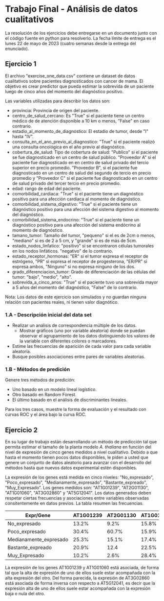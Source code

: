 # Trabajo Final - Análisis de datos cualitativos

La resolución de los ejercicios debe entregarse en un documento junto con el
código fuente en python para resolverlo. La fecha límite de entrega es el lunes
22 de mayo de 2023 (cuatro semanas desde la entrega del enunciado).

## Ejercicio 1

El archivo "exercise_one_data.csv" contiene un dataset de datos cualitativos
sobre pacientes diagnosticados con cancer de mama. El objetivo es crear
predictor que pueda estimar la sobrevida de un paciente luego de cinco años del
momento del diagnóstico positivo.

Las variables utilizadas para describir los datos son:

- provincia: Provincia de origen del paciente.
- centro_de_salud_cercano: Es "True" si el paciente tiene un centro médico de
  de atención disponible a 10 km o menos, "False" en caso contrario.
- estadio_al_momento_de_diagnostico: El estadio de tumor, desde "I" hasta "IV".
- consulta_en_el_ano_previo_al_diagnostico: "True" si el paciente realizó una
  consulta oncológica en el año previo al diagnóstico.
- cobertura_de_salud: Tipo de cobertura de salud: "Publico" si el paciente se
  fue diagnosticado en un centro de salud público. "Proveedor A" si el paciente
  fue diagnosticado en en centro de salud privado del tercio superior en precio
  promedio. "Proveedor B", si el paciente fue diagnosticado en un centro de
  salud del segundo de tercio en precio promedio y "Proveedor C" si el paciente
  fue diagnosticado en un centro de salud privado del tercer tercio en precio
  promedio.
- edad: rango de edad del paciente.
- comorbilidad_cardiaca: "True" si el paciente tiene un diagnóstico positivo
  para una afección cardíaca al momento de diagnóstico.
- comorbilidad_sistema_digestivo: "True" si el paciente tiene un diagnóstico
  positivo para una afección del sistema digestivo al momento del diagnóstico.
- comorbilidad_sistema_endocrino: "True" si el paciente tiene un diagnóstico
  positivo para una afección del sistema endócrino al momento de diagnóstico.
- tamano_tumor: Tamaño del tumor, "pequeno" si el es de 2cm o menos, "mediano"
  si es de 2 a 5 cm, y "grande" si es de más de 5cm.
- estado_nodos_linfatico: "positivo" si se encontraron células tumorales en los
  nodos linfáticos. "negativo" de lo contrario.
- estado_receptor_hormonas: "ER" si el tumor expresa el receptor de estrógeno,
  "PR" si expresa el receptor de progesterona, "ER/PR" si expresa ambos,
  "Ninguno" si no expresa ninguno de los dos.
- grado_diferenciacion_tumor: Grado de diferenciación de las células del tumor:
  "bajo", "medio", "alto".
- sobrevida_a_cinco_anos: "True" si el paciente tuvo una sobrevida mayor a 5
  años del momento del diagnóstico, "False" de lo contrario.

Nota: Los datos de este ejercicio son simulados y no guardan ninguna relación
con pacientes reales, ni tienen valor diagnótico.

### 1.A - Descripción inicial del data set

- Realizar un análisis de correspondencia múltiple de los datos.
  - Mostrar gráficos (uno por variable aleatoria) donde se puedan observar el
    agrupamiento de los datos distinguiendo los valores de la variable con
    diferentes colores o marcadores.
- Estime las frecuencias de aparición de cada valor para cada variable
  aleatoria.
- Busque posibles asociaciones entre pares de variables aleatorias.

### 1.B - Métodos de predición

Genere tres métodos de predición:

- Uno basado en un modelo lineal logístico.
- Otro basado en Random Forest.
- El último basado en el análisis de discriminantes lineales.

Para los tres casos, muestre la forma de evaluación y el resultado con curvas
ROC y el área bajo la curva ROC.

## Ejercicio 2

En su lugar de trabajo están desarrollando un método de predicción tal que
permita estimar el tamaño de la planta modelo *A. thaliana* en función del
nivel de expresión de cinco genes medidos a nivel cualitativo. Debido a que
hasta el momento tienen pocos datos disponibles, le piden a usted que genere un
conjunto de datos aleatorio para avanzar con el desarrollo del métodos hasta que
nuevos datos experimental estén disponibles.

La expresión de los genes está medida en cinco niveles: "No_expresado",
"Poco_expresado", "Medianamente_expresado", "Bastante_expreado",
"Muy_Expresado". Los genes medidos son: "AT1G01239", "AT2G01130", "AT1G01060",
"AT3G02860" y "AT5G12041". Los datos generados deben respetar ciertas
frecuencias y asociaciones entre variables observadas consitentemente en datos
previos. La tabla resumen las frecuencias.

| Expr/Gene              |AT1G01239|AT2G01130|AT1G01060|AT3G02860|AT5G12041|
| ----                   | ----    | ----    | ----    | ----    | ----    |
| No_expresado           | 13.2%   |  9.2%   | 15.8%   | 11.2%   | 30.9%   |
| Poco_expresado         | 30.4%   | 60.7%   | 15.9%   | 20.3%   | 25.2%   |
| Medianamente_expresado | 25.3%   | 15.1%   | 17.4%   | 30.4%   | 24.0%   |
| Bastante_expreado      | 20.9%   | 12.4    | 22.5%   | 19.0%   | 19.3%   |
| Muy_Expresado          | 10.2%   |  2.6%   | 28.4%   | 19.1%   |  0.6%   |

La expresión de los genes AT1G01239 y AT1G01060 está asociada, de forma tal que
la alta de expresión de uno de ellos suele estar acompañada con la alta
expresión del otro. Del forma parecida, la expresión de AT3G02860 está asociada
de forma inversa con respecto a AT5G12041, es decir que la expresión alta de uno
de ellos suele estar acompañada con la expresión baja o nula del otro.
